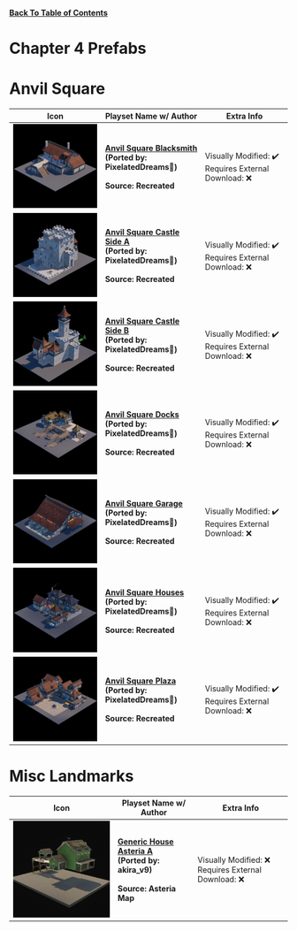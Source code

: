 
**[Back To Table of Contents](/Table%20of%20Contents.md)**
# Chapter 4 Prefabs

# Anvil Square

| Icon | Playset Name w/ Author | Extra Info |
|-----------------------------------------|-----------------|-----------------|
| <img src=".assets/Anvil Square Blacksmith.png" width="256"/> | **[Anvil Square Blacksmith](SpawnerTexts/Anvil%20Square%20Blacksmith.txt)**<br>**(Ported by: PixelatedDreams🍔)**<br><br>**Source: Recreated** | Visually Modified: ✔️<br>Requires External Download: ❌|
| <img src=".assets/Anvil Square Castle Side A.png" width="256"/> | **[Anvil Square Castle Side A](SpawnerTexts/Anvil%20Square%20Castle%20Side%20A.txt)**<br>**(Ported by: PixelatedDreams🍔)**<br><br>**Source: Recreated** | Visually Modified: ✔️<br>Requires External Download: ❌|
| <img src=".assets/Anvil Square Castle Side B.png" width="256"/> | **[Anvil Square Castle Side B](SpawnerTexts/Anvil%20Square%20Castle%20Side%20B.txt)**<br>**(Ported by: PixelatedDreams🍔)**<br><br>**Source: Recreated** | Visually Modified: ✔️<br>Requires External Download: ❌|
| <img src=".assets/Anvil Square Docks.png" width="256"/> | **[Anvil Square Docks](SpawnerTexts/Anvil%20Square%20Docks.txt)**<br>**(Ported by: PixelatedDreams🍔)**<br><br>**Source: Recreated** | Visually Modified: ✔️<br>Requires External Download: ❌|
| <img src=".assets/Anvil Square Garage.png" width="256"/> | **[Anvil Square Garage](SpawnerTexts/Anvil%20Square%20Garage.txt)**<br>**(Ported by: PixelatedDreams🍔)**<br><br>**Source: Recreated** | Visually Modified: ✔️<br>Requires External Download: ❌|
| <img src=".assets/Anvil Square Houses.png" width="256"/> | **[Anvil Square Houses](SpawnerTexts/Anvil%20Square%20Houses.txt)**<br>**(Ported by: PixelatedDreams🍔)**<br><br>**Source: Recreated** | Visually Modified: ✔️<br>Requires External Download: ❌|
| <img src=".assets/Anvil Square Plaza.png" width="256"/> | **[Anvil Square Plaza](SpawnerTexts/Anvil%20Square%20Plaza.txt)**<br>**(Ported by: PixelatedDreams🍔)**<br><br>**Source: Recreated** | Visually Modified: ✔️<br>Requires External Download: ❌|

# Misc Landmarks

| Icon | Playset Name w/ Author | Extra Info |
|-----------------------------------------|-----------------|-----------------|
| <img src=".assets/PP_GenericHouseAsteriaA.png" width="256"/> | **[Generic House Asteria A](SpawnerTexts/GenericHouseAsteriaA.txt)**<br>**(Ported by: akira_v9)**<br><br>**Source: Asteria Map** | Visually Modified: ❌<br>Requires External Download: ❌|